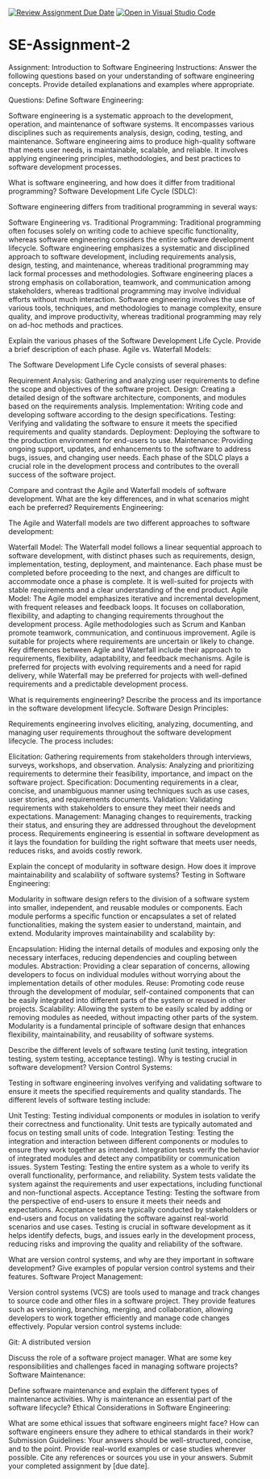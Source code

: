 [![Review Assignment Due Date](https://classroom.github.com/assets/deadline-readme-button-24ddc0f5d75046c5622901739e7c5dd533143b0c8e959d652212380cedb1ea36.svg)](https://classroom.github.com/a/-ucQIGTc)
[![Open in Visual Studio Code](https://classroom.github.com/assets/open-in-vscode-718a45dd9cf7e7f842a935f5ebbe5719a5e09af4491e668f4dbf3b35d5cca122.svg)](https://classroom.github.com/online_ide?assignment_repo_id=15249216&assignment_repo_type=AssignmentRepo)
# SE-Assignment-2
Assignment: Introduction to Software Engineering
Instructions:
Answer the following questions based on your understanding of software engineering concepts. Provide detailed explanations and examples where appropriate.

Questions:
Define Software Engineering:

Software engineering is a systematic approach to the development, operation, and maintenance of software systems. It encompasses various disciplines such as requirements analysis, design, coding, testing, and maintenance. Software engineering aims to produce high-quality software that meets user needs, is maintainable, scalable, and reliable. It involves applying engineering principles, methodologies, and best practices to software development processes.

What is software engineering, and how does it differ from traditional programming?
Software Development Life Cycle (SDLC):

Software engineering differs from traditional programming in several ways:

Software Engineering vs. Traditional Programming:
Traditional programming often focuses solely on writing code to achieve specific functionality, whereas software engineering considers the entire software development lifecycle.
Software engineering emphasizes a systematic and disciplined approach to software development, including requirements analysis, design, testing, and maintenance, whereas traditional programming may lack formal processes and methodologies.
Software engineering places a strong emphasis on collaboration, teamwork, and communication among stakeholders, whereas traditional programming may involve individual efforts without much interaction.
Software engineering involves the use of various tools, techniques, and methodologies to manage complexity, ensure quality, and improve productivity, whereas traditional programming may rely on ad-hoc methods and practices.

Explain the various phases of the Software Development Life Cycle. Provide a brief description of each phase.
Agile vs. Waterfall Models:

The Software Development Life Cycle consists of several phases:

Requirement Analysis: Gathering and analyzing user requirements to define the scope and objectives of the software project.
Design: Creating a detailed design of the software architecture, components, and modules based on the requirements analysis.
Implementation: Writing code and developing software according to the design specifications.
Testing: Verifying and validating the software to ensure it meets the specified requirements and quality standards.
Deployment: Deploying the software to the production environment for end-users to use.
Maintenance: Providing ongoing support, updates, and enhancements to the software to address bugs, issues, and changing user needs.
Each phase of the SDLC plays a crucial role in the development process and contributes to the overall success of the software project.

Compare and contrast the Agile and Waterfall models of software development. What are the key differences, and in what scenarios might each be preferred?
Requirements Engineering:

The Agile and Waterfall models are two different approaches to software development:

Waterfall Model: The Waterfall model follows a linear sequential approach to software development, with distinct phases such as requirements, design, implementation, testing, deployment, and maintenance. Each phase must be completed before proceeding to the next, and changes are difficult to accommodate once a phase is complete. It is well-suited for projects with stable requirements and a clear understanding of the end product.
Agile Model: The Agile model emphasizes iterative and incremental development, with frequent releases and feedback loops. It focuses on collaboration, flexibility, and adapting to changing requirements throughout the development process. Agile methodologies such as Scrum and Kanban promote teamwork, communication, and continuous improvement. Agile is suitable for projects where requirements are uncertain or likely to change.
Key differences between Agile and Waterfall include their approach to requirements, flexibility, adaptability, and feedback mechanisms. Agile is preferred for projects with evolving requirements and a need for rapid delivery, while Waterfall may be preferred for projects with well-defined requirements and a predictable development process.

What is requirements engineering? Describe the process and its importance in the software development lifecycle.
Software Design Principles:

Requirements engineering involves eliciting, analyzing, documenting, and managing user requirements throughout the software development lifecycle. The process includes:

Elicitation: Gathering requirements from stakeholders through interviews, surveys, workshops, and observation.
Analysis: Analyzing and prioritizing requirements to determine their feasibility, importance, and impact on the software project.
Specification: Documenting requirements in a clear, concise, and unambiguous manner using techniques such as use cases, user stories, and requirements documents.
Validation: Validating requirements with stakeholders to ensure they meet their needs and expectations.
Management: Managing changes to requirements, tracking their status, and ensuring they are addressed throughout the development process.
Requirements engineering is essential in software development as it lays the foundation for building the right software that meets user needs, reduces risks, and avoids costly rework.

Explain the concept of modularity in software design. How does it improve maintainability and scalability of software systems?
Testing in Software Engineering:

Modularity in software design refers to the division of a software system into smaller, independent, and reusable modules or components. Each module performs a specific function or encapsulates a set of related functionalities, making the system easier to understand, maintain, and extend. Modularity improves maintainability and scalability by:

Encapsulation: Hiding the internal details of modules and exposing only the necessary interfaces, reducing dependencies and coupling between modules.
Abstraction: Providing a clear separation of concerns, allowing developers to focus on individual modules without worrying about the implementation details of other modules.
Reuse: Promoting code reuse through the development of modular, self-contained components that can be easily integrated into different parts of the system or reused in other projects.
Scalability: Allowing the system to be easily scaled by adding or removing modules as needed, without impacting other parts of the system.
Modularity is a fundamental principle of software design that enhances flexibility, maintainability, and reusability of software systems.

Describe the different levels of software testing (unit testing, integration testing, system testing, acceptance testing). Why is testing crucial in software development?
Version Control Systems:

Testing in software engineering involves verifying and validating software to ensure it meets the specified requirements and quality standards. The different levels of software testing include:

Unit Testing: Testing individual components or modules in isolation to verify their correctness and functionality. Unit tests are typically automated and focus on testing small units of code.
Integration Testing: Testing the integration and interaction between different components or modules to ensure they work together as intended. Integration tests verify the behavior of integrated modules and detect any compatibility or communication issues.
System Testing: Testing the entire system as a whole to verify its overall functionality, performance, and reliability. System tests validate the system against the requirements and user expectations, including functional and non-functional aspects.
Acceptance Testing: Testing the software from the perspective of end-users to ensure it meets their needs and expectations. Acceptance tests are typically conducted by stakeholders or end-users and focus on validating the software against real-world scenarios and use cases.
Testing is crucial in software development as it helps identify defects, bugs, and issues early in the development process, reducing risks and improving the quality and reliability of the software.

What are version control systems, and why are they important in software development? Give examples of popular version control systems and their features.
Software Project Management:

Version control systems (VCS) are tools used to manage and track changes to source code and other files in a software project. They provide features such as versioning, branching, merging, and collaboration, allowing developers to work together efficiently and manage code changes effectively. Popular version control systems include:

Git: A distributed version

Discuss the role of a software project manager. What are some key responsibilities and challenges faced in managing software projects?
Software Maintenance:

Define software maintenance and explain the different types of maintenance activities. Why is maintenance an essential part of the software lifecycle?
Ethical Considerations in Software Engineering:

What are some ethical issues that software engineers might face? How can software engineers ensure they adhere to ethical standards in their work?
Submission Guidelines:
Your answers should be well-structured, concise, and to the point.
Provide real-world examples or case studies wherever possible.
Cite any references or sources you use in your answers.
Submit your completed assignment by [due date].
